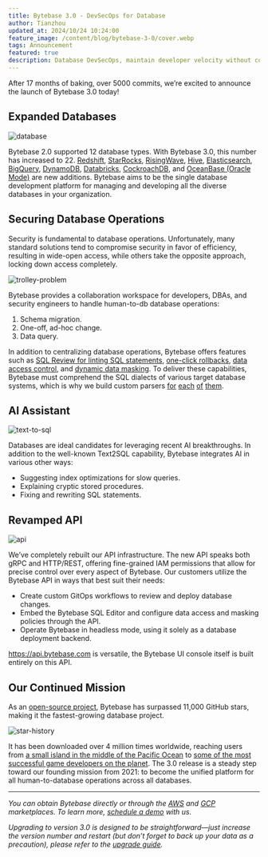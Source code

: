 ```yaml
---
title: Bytebase 3.0 - DevSecOps for Database
author: Tianzhou
updated_at: 2024/10/24 10:24:00
feature_image: /content/blog/bytebase-3-0/cover.webp
tags: Announcement
featured: true
description: Database DevSecOps, maintain developer velocity without compromising data security
---
```


After 17 months of baking, over 5000 commits, we’re excited to announce the launch of Bytebase 3.0 today!

## Expanded Databases

![database](/content/blog/bytebase-3-0/database.webp)

Bytebase 2.0 supported 12 database types. With Bytebase 3.0, this number has increased to 22. [Redshift](https://aws.amazon.com/redshift/), [StarRocks](https://starrocks.com/), [RisingWave](https://risingwave.com/), [Hive](https://hive.apache.org/), [Elasticsearch](https://www.elastic.co/elasticsearch), [BigQuery](https://cloud.google.com/bigquery), [DynamoDB](https://aws.amazon.com/dynamodb/), [Databricks](https://www.databricks.com/), [CockroachDB](https://www.cockroachlabs.com/), and [OceanBase (Oracle Mode)](https://en.oceanbase.com/) are new additions. Bytebase aims to be the single database development platform for managing and developing all the diverse databases in your organization.

## Securing Database Operations

Security is fundamental to database operations. Unfortunately, many standard solutions tend to compromise security in favor of efficiency, resulting in wide-open access, while others take the opposite approach, locking down access completely.

![trolley-problem](/content/blog/bytebase-3-0/trolley-problem.webp)

Bytebase provides a collaboration workspace for developers, DBAs, and security engineers to handle human-to-db database operations:

1. Schema migration.
1. One-off, ad-hoc change.
1. Data query.

In addition to centralizing database operations, Bytebase offers features such as [SQL Review for linting SQL statements](/docs/sql-review/overview/), [one-click rollbacks](/docs/change-database/rollback-data-changes/), [data access control](/docs/security/data-access-control/), and [dynamic data masking](/docs/security/data-masking/overview/). To deliver these capabilities, Bytebase must comprehend the SQL dialects of various target database systems, which is why we build custom parsers [for](https://github.com/bytebase/mysql-parser) [each](https://github.com/bytebase/postgresql-parser) [of](https://github.com/bytebase/plsql-parser) [them](https://github.com/bytebase/tsql-parser).

## AI Assistant

![text-to-sql](/content/blog/bytebase-3-0/text-to-sql.webp)

Databases are ideal candidates for leveraging recent AI breakthroughs. In addition to the well-known Text2SQL capability, Bytebase integrates AI in various other ways:

- Suggesting index optimizations for slow queries.
- Explaining cryptic stored procedures.
- Fixing and rewriting SQL statements.

## Revamped API

![api](/content/blog/bytebase-3-0/api.webp)

We’ve completely rebuilt our API infrastructure. The new API speaks both gRPC and HTTP/REST, offering fine-grained IAM permissions that allow for precise control over every aspect of Bytebase. Our customers utilize the Bytebase API in ways that best suit their needs:

- Create custom GitOps workflows to review and deploy database changes.
- Embed the Bytebase SQL Editor and configure data access and masking policies through the API.
- Operate Bytebase in headless mode, using it solely as a database deployment backend.

https://api.bytebase.com is versatile, the Bytebase UI console itself is built entirely on this API.

## Our Continued Mission

As an [open-source project](https://github.com/bytebase/bytebase), Bytebase has surpassed 11,000 GitHub stars, making it the fastest-growing database project.

![star-history](/content/blog/bytebase-3-0/star-history.webp)

It has been downloaded over 4 million times worldwide, reaching users from [a small island in the middle of the Pacific Ocean](https://www.google.com/maps/place/French+Polynesia) to [some of the most successful game developers on the planet](https://www.mihoyo.com/). The 3.0 release is a steady step toward our founding mission from 2021: to become the unified platform for all human-to-database operations across all databases.

---

_You can obtain Bytebase directly or through the [AWS](https://aws.amazon.com/marketplace/seller-profile?id=seller-mqp4ph2m6bzzc) and [GCP](https://console.cloud.google.com/marketplace/product/bytebase-public/bytebase) marketplaces. To learn more, [schedule a demo](/request-demo/) with us._

_Upgrading to version 3.0 is designed to be straightforward—just increase the version number and restart (but don’t forget to back up your data as a precaution), please refer to the [upgrade guide](/docs/get-started/upgrade/)._
